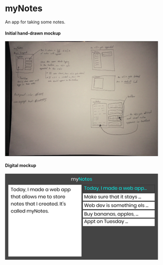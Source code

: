 # myNotes
An app for taking some notes.

#### Initial hand-drawn mockup
![Alt text](mockups/myNotes_initial_mockup.jpg?raw=true "Initial Mockup")

#### Digital mockup
![Alt text](mockups/myNotes_digital_mockup.jpg?raw=true "Initial Mockup")

